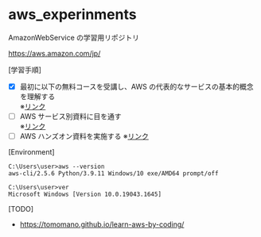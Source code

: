 # aws_experinments

AmazonWebService の学習用リポジトリ

https://aws.amazon.com/jp/

[学習手順]

- [x] 最初に以下の無料コースを受講し、AWS の代表的なサービスの基本的概念を理解する  
       ※[リンク](https://explore.skillbuilder.aws/learn/course/1875/play/27620/aws-cloud-practitioner-essentials-japanese-ri-ben-yu-shi-xie-ban)
- [ ] AWS サービス別資料に目を通す  
       ※[リンク](https://aws.amazon.com/jp/aws-jp-introduction/aws-jp-webinar-service-cut/)
- [ ] AWS ハンズオン資料を実施する
      ※[リンク](https://aws.amazon.com/jp/aws-jp-introduction/aws-jp-webinar-hands-on/)

[Environment]

```
C:\Users\user>aws --version
aws-cli/2.5.6 Python/3.9.11 Windows/10 exe/AMD64 prompt/off

C:\Users\user>ver
Microsoft Windows [Version 10.0.19043.1645]
```

[TODO]

- https://tomomano.github.io/learn-aws-by-coding/
